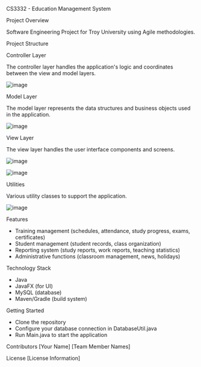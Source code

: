 CS3332 - Education Management System

Project Overview

Software Engineering Project for Troy University using Agile methodologies.

Project Structure

Controller Layer

The controller layer handles the application's logic and coordinates between the view and model layers.

![image](https://github.com/user-attachments/assets/3104a9a5-0422-448f-bd32-af2ab06c464d)



Model Layer

The model layer represents the data structures and business objects used in the application.

![image](https://github.com/user-attachments/assets/89140cb7-e1c3-4bb4-8283-18f19d91ac25)

View Layer

The view layer handles the user interface components and screens.

![image](https://github.com/user-attachments/assets/7d93ca14-badf-4cd4-b04e-e6acfdc50d44)

![image](https://github.com/user-attachments/assets/af50b3e9-a915-4c70-8f6b-8dbb068e7cc9)


Utilities

Various utility classes to support the application.

![image](https://github.com/user-attachments/assets/8ce19f29-95d7-407c-a912-6f07e4ec2af7)


Features
- Training management (schedules, attendance, study progress, exams, certificates)
- Student management (student records, class organization)
- Reporting system (study reports, work reports, teaching statistics)
- Administrative functions (classroom management, news, holidays)

Technology Stack
- Java
- JavaFX (for UI)
- MySQL (database)
- Maven/Gradle (build system)

Getting Started
- Clone the repository
- Configure your database connection in DatabaseUtil.java
- Run Main.java to start the application

Contributors
[Your Name]
[Team Member Names]

License
[License Information]
